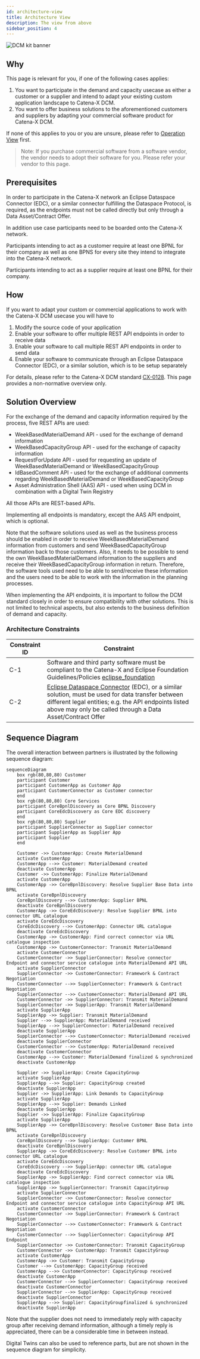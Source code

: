 ```yaml
---
id: architecture-view
title: Architecture View
description: The view from above
sidebar_position: 4
---
```


![DCM kit banner](/img/kit-icons/dcm-kit-icon.svg)

## Why​

This page is relevant for you, if one of the following cases applies:

1. You want to participate in the demand and capacity usecase as either a customer or a supplier and intend to adapt your existing custom application landscape to Catena-X DCM.
2. You want to offer business solutions to the aforementioned customers and suppliers by adapting your commercial software product for Catena-X DCM.

If none of this applies to you or you are unsure, please refer to [Operation View](page_operation-view.md) first.

> Note: If you purchase commercial software from a software vendor, the vendor needs to adopt their software for you. Please refer your vendor to this page.

## Prerequisites

In order to participate in the Catena-X network an Eclipse Dataspace Connector (EDC), or a similar connector fulfilling the Dataspace Protocol, is required, as the endpoints must not be called directly but only through a Data Asset/Contract Offer.

In addition use case participants need to be boarded onto the Catena-X network.

Participants intending to act as a customer require at least one BPNL for their company as well as one BPNS for every site they intend to integrate into the Catena-X network.

Participants intending to act as a supplier require at least one BPNL for their company.

## How

If you want to adapt your custom or commercial applications to work with the Catena-X DCM usecase you will have to

1. Modify the source code of your application
2. Enable your software to offer multiple REST API endpoints in order to receive data
3. Enable your software to call multiple REST API endpoints in order to send data
4. Enable your software to communicate through an Eclipse Dataspace Connector (EDC), or a similar solution, which is to be setup separately

For details, please refer to the Catena-X DCM standard [CX-0128](https://catena-x.net/de/standard-library). This page provides a non-normative overview only.

## Solution Overview

For the exchange of the demand and capacity information required by the process, five REST APIs are used:

- WeekBasedMaterialDemand API - used for the exchange of demand information
- WeekBasedCapacityGroup API - used for the exchange of capacity information
- RequestForUpdate API - used for requesting an update of WeekBasedMaterialDemand or WeekBasedCapacityGroup
- IdBasedComment API - used for the exchange of additional comments regarding WeekBasedMaterialDemand or WeekBasedCapacityGroup
- Asset Administration Shell (AAS) API - used when using DCM in combination with a Digital Twin Registry

All those APIs are REST-based APIs.

Implementing all endpoints is mandatory, except the AAS API endpoint, which is optional.

Note that the software solutions used as well as the business process should be enabled in order to receive WeekBasedMaterialDemand information from customers and send WeekBasedCapacityGroup information back to those customers. Also, it needs to be possible to send the own WeekBasedMaterialDemand information to the suppliers and receive their WeekBasedCapacityGroup information in return. Therefore, the software tools used need to be able to send/receive these information and the users need to be able to work with the information in the planning processes.

When implementing the API endpoints, it is important to follow the DCM standard closely in order to ensure compatibility with other solutions. This is not limited to technical aspects, but also extends to the business definition of demand and capacity.

### Architecture Constraints

| Constraint ID | Constraint |
| ------------- | ------------- |
| C-1 | Software and third party software must be compliant to the Catena-X and Eclipse Foundation Guidelines/Policies [eclipse_foundation](https://www.eclipse.org/projects/dev_process/) |
| C-2 | [Eclipse Dataspace Connector](https://github.com/eclipse-tractusx/tractusx-edc/tree/main) (EDC), or a similar solution, must be used for data transfer between different legal entities; e.g. the API endpoints listed above may only be called through a Data Asset/Contract Offer |

## Sequence Diagram

The overall interaction between partners is illustrated by the following sequence diagram:

```mermaid
sequenceDiagram
    box rgb(80,80,80) Customer
    participant Customer
    participant CustomerApp as Customer App
    participant CustomerConnector as Customer connector
    end
    box rgb(80,80,80) Core Services
    participant CoreBpnlDiscovery as Core BPNL Discovery
    participant CoreEdcDiscovery as Core EDC discovery
    end
    box rgb(80,80,80) Supplier
    participant SupplierConnector as Supplier connector
    participant SupplierApp as Supplier App
    participant Supplier
    end

    Customer ->> CustomerApp: Create MaterialDemand
    activate CustomerApp
    CustomerApp -->> Customer: MaterialDemand created
    deactivate CustomerApp
    Customer ->> CustomerApp: Finalize MaterialDemand
    activate CustomerApp
    CustomerApp ->> CoreBpnlDiscovery: Resolve Supplier Base Data into BPNL
    activate CoreBpnlDiscovery
    CoreBpnlDiscovery -->> CustomerApp: Supplier BPNL
    deactivate CoreBpnlDiscovery
    CustomerApp ->> CoreEdcDiscovery: Resolve Supplier BPNL into connector URL catalogue
    activate CoreEdcDiscovery
    CoreEdcDiscovery -->> CustomerApp: Connector URL catalogue
    deactivate CoreEdcDiscovery
    CustomerApp ->> CustomerApp: Find correct connector via URL catalogue inspection
    CustomerApp ->> CustomerConnector: Transmit MaterialDemand
    activate CustomerConnector
    CustomerConnector ->> SupplierConnector: Resolve connector Endpoint and connector service catalogue into MaterialDemand API URL
    activate SupplierConnector
    SupplierConnector ->> CustomerConnector: Framework & Contract Negotiation
    CustomerConnector -->> SupplierConnector: Framework & Contract Negotiation
    SupplierConnector -->> CustomerConnector: MaterialDemand API URL
    CustomerConnector ->> SupplierConnector: Transmit MaterialDemand
    SupplierConnector ->> SupplierApp: Transmit MaterialDemand
    activate SupplierApp
    SupplierApp ->> Supplier: Transmit MaterialDemand
    Supplier -->> SupplierApp: MaterialDemand received
    SupplierApp -->> SupplierConnector: MaterialDemand received
    deactivate SupplierApp
    SupplierConnector -->> CustomerConnector: MaterialDemand received
    deactivate SupplierConnector
    CustomerConnector -->> CustomerApp: MaterialDemand received
    deactivate CustomerConnector
    CustomerApp -->> Customer: MaterialDemand finalized & synchronized
    deactivate CustomerApp

    Supplier ->> SupplierApp: Create CapacityGroup
    activate SupplierApp
    SupplierApp -->> Supplier: CapacityGroup created
    deactivate SupplierApp
    Supplier ->> SupplierApp: Link Demands to CapacityGroup
    activate SupplierApp
    SupplierApp -->> Supplier: Demands Linked
    deactivate SupplierApp
    Supplier ->> SupplierApp: Finalize CapacityGroup
    activate SupplierApp
    SupplierApp ->> CoreBpnlDiscovery: Resolve Customer Base Data into BPNL
    activate CoreBpnlDiscovery
    CoreBpnlDiscovery -->> SupplierApp: Customer BPNL
    deactivate CoreBpnlDiscovery
    SupplierApp ->> CoreEdcDiscovery: Resolve Customer BPNL into connector URL catalogue
    activate CoreEdcDiscovery
    CoreEdcDiscovery -->> SupplierApp: connector URL catalogue
    deactivate CoreEdcDiscovery
    SupplierApp ->> SupplierApp: Find correct connector via URL catalogue inspection
    SupplierApp ->> SupplierConnector: Transmit CapacityGroup
    activate SupplierConnector
    SupplierConnector ->> CustomerConnector: Resolve connector Endpoint and connector service catalogue into CapacityGroup API URL
    activate CustomerConnector
    CustomerConnector ->> SupplierConnector: Framework & Contract Negotiation
    SupplierConnector -->> CustomerConnector: Framework & Contract Negotiation
    CustomerConnector -->> SupplierConnector: CapacityGroup API Endpoint
    SupplierConnector ->> CustomerConnector: Transmit CapacityGroup
    CustomerConnector ->> CustomerApp: Transmit CapacityGroup
    activate CustomerApp
    CustomerApp ->> Customer: Transmit CapacityGroup
    Customer -->> CustomerApp: CapacityGroup received
    CustomerApp -->> CustomerConnector: CapacityGroup received
    deactivate CustomerApp
    CustomerConnector -->> SupplierConnector: CapacityGroup received
    deactivate CustomerConnector
    SupplierConnector -->> SupplierApp: CapacityGroup received
    deactivate SupplierConnector
    SupplierApp -->> Supplier: CapacityGroupfinalized & synchronized
    deactivate SupplierApp
```

Note that the supplier does not need to immediately reply with capacity group after receiving demand information, although a timely reply is appreciated, there can be a considerable time in between instead.

Digital Twins can also be used to reference parts, but are not shown in the sequence diagram for simplicity.
